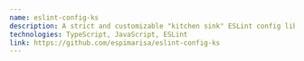 ```yaml
---
name: eslint-config-ks
description: A strict and customizable "kitchen sink" ESLint config library.
technologies: TypeScript, JavaScript, ESLint
link: https://github.com/espimarisa/eslint-config-ks
---
```

